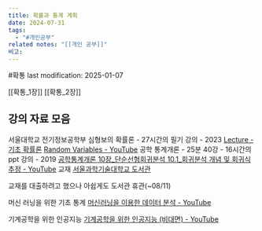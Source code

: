 ```yaml
---
title: 확률과 통계 계획
date: 2024-07-31
tags:
  - "#개인공부"
related notes: "[[개인 공부]]"
비고:
---
```

#확통
last modification: 2025-01-07

[[확통_1장]]
[[확통_2장]]



## 강의 자료 모음
서울대학교 전기정보공학부 심형보의 확률론 - 27시간의 필기 강의 - 2023
	[Lecture - 기초 확률론](https://lecture.cdsl.kr/%EA%B8%B0%EC%B4%88-%ED%99%95%EB%A5%A0%EB%A1%A0)
	[Random Variables - YouTube](https://www.youtube.com/playlist?list=PL48-12jNeoLp-yn6k8bRTVdyYyJkALSvu)
공학 통계개론 - 25분 40강 - 16시간의 ppt 강의 - 2019
	[공학통계개론 10장\_단순선형회귀분석 10.1\_회귀분석 개념 및 회귀식 추정 - YouTube](https://www.youtube.com/watch?v=nC_M1unk8ws&list=PLTPclSY1Nxv5hKOdUQ1_fnpOId6YyAkea&index=37)
교재
	[서울과학기술대학교 도서관](https://library.seoultech.ac.kr/#/search/detail/882994)

교재를 대출하려고 했으나 아쉽게도 도서관 휴관(~08/11)

머신 러닝을 위한 기초 통계
[머신러닝을 이용한 데이터 분석 - YouTube](https://www.youtube.com/playlist?list=PLY-_9hx4ldZyfo-4zR_CteGaFH2UFMFQu)

기계공학을 위한 인공지능
[기계공학을 위한 인공지능 (비대면) - YouTube](https://www.youtube.com/playlist?list=PLGMtjo8jDX9ATrKsA4rQqQtCPuQc7dET6)